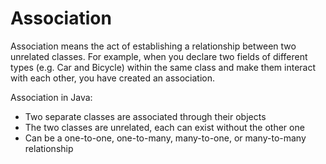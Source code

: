 # Association
Association means the act of establishing a relationship between two unrelated classes. For example, when you declare two fields of different types (e.g. Car and Bicycle) within the same class and make them interact with each other, you have created an association.

Association in Java:
<ul>
    <li>Two separate classes are associated through their objects</li>
    <li>The two classes are unrelated, each can exist without the other one</li>
    <li>Can be a one-to-one, one-to-many, many-to-one, or many-to-many relationship</li>
</ul>
